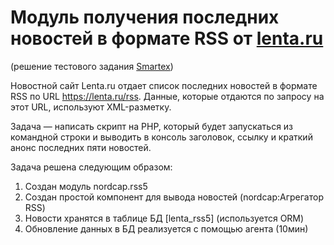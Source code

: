 # Модуль получения последних новостей в формате RSS от [lenta.ru](https://lenta.ru/rss)
(решение тестового задания [Smartex](https://github.com/smartex/php-test-assignment-v2))

Новостной сайт Lenta.ru отдает список последних новостей в формате RSS по URL https://lenta.ru/rss. Данные, которые отдаются по запросу на этот URL, используют XML-разметку.

Задача — написать скрипт на PHP, который будет запускаться из командной строки и выводить в консоль заголовок, ссылку и краткий анонс последних пяти новостей.

Задача решена следующим образом:
1. Создан модуль nordcap.rss5
2. Создан простой компонент для вывода новостей (nordcap:Агрегатор RSS)
3. Новости хранятся в таблице БД [lenta_rss5] (используется ORM)
4. Обновление данных в БД реализуется с помощью агента (10мин)
